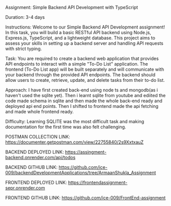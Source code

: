 Assignment: Simple Backend API Development with TypeScript

Duration: 3-4 days

Instructions: Welcome to our Simple Backend API Development assignment! In this task, you will build a basic RESTful API backend using Node.js, Express.js, TypeScript, and a lightweight database. This project aims to assess your skills in setting up a backend server and handling API requests with strict typing.

Task: You are required to create a backend web application that provides API endpoints to interact with a simple "To-Do List" application. The frontend (To-Do List app) will be built separately and will communicate with your backend through the provided API endpoints. The backend should allow users to create, retrieve, update, and delete tasks from their to-do list.

Approach: I have first created back-end using node ts and mongodb(as i haven't used the sqlite yet). Then i learnt sqlite from youtube and ediited the code made schema in sqlite and then made the whole back-end ready and deployed api end points. Then I shifted to frontend made the api fetching and made whole frontend ready.

Difficulty: Learning SQLITE  was the most difficult task and making documentation for the first time was also felt challenging. 

POSTMAN COLLECTION LINK: https://documenter.getpostman.com/view/22755840/2s9XxtxauZ

BACKEND DEPLOYED LINK: https://assingment-backend.onrender.com/api/todos

BACKEND GITHUB LINK: https://github.com/ice-009/backendDevelopmentApplications/tree/ArmaanShukla_Assignment

FRONTEND DEPLOYED LINK: https://frontendassignment-sepr.onrender.com

FRONTEND GITHUB LINK: https://github.com/ice-009/FrontEnd-assignment